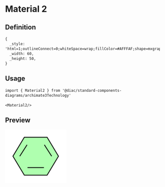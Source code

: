 # Material 2

## Definition

```
{
  _style: 'html=1;outlineConnect=0;whiteSpace=wrap;fillColor=#AFFFAF;shape=mxgraph.archimate3.material;',
  _width: 60,
  _height: 50,
}
```

## Usage

```
import { Material2 } from '@diac/standard-components-diagrams/archimate3Technology'

<Material2/>
```

## Preview

<img src="./material-2.png" width="200"/>

